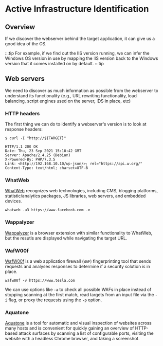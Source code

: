 # Active Infrastructure Identification

## Overview

If we discover the webserver behind the target application, it can give us a good idea of the OS.

:::tip
For example, if we find out the IIS version running, we can infer the Windows OS version in use by mapping the IIS version back to the Windows version that it comes installed on by default.
:::tip

## Web servers

We need to discover as much information as possible from the webserver to understand its functionality (e.g., URL rewriting functionality, load balancing, script engines used on the server, IDS in place, etc)

### HTTP headers

The first thing we can do to identify a webserver's version is to look at response headers:

```console
$ curl -I "http://${TARGET}"

HTTP/1.1 200 OK
Date: Thu, 23 Sep 2021 15:10:42 GMT
Server: Apache/2.4.25 (Debian)
X-Powered-By: PHP/7.3.5
Link: <http://192.168.10.10/wp-json/>; rel="https://api.w.org/"
Content-Type: text/html; charset=UTF-8
```

### WhatWeb

[WhatWeb](https://www.morningstarsecurity.com/research/whatweb) recognizes web technologies, including CMS, blogging platforms, statistic/analytics packages, JS libraries, web servers, and embedded devices.

```console
whatweb -a3 https://www.facebook.com -v
```

### Wappalyzer

[Wappalyzer](https://www.wappalyzer.com/) is a browser extension with similar functionality to WhatWeb, but the resutls are displayed while navigating the target URL.

### WafW00f

[WafW00f](https://github.com/EnableSecurity/wafw00f) is a web application firewall (`WAF`) fingerprinting tool that sends requests and analyses responses to determine if a security solution is in place.

```console
wafw00f -v https://www.tesla.com
```

We can use options like `-a` to check all possible WAFs in place instead of stopping scanning at the first match, read targets from an input file via the `-i` flag, or proxy the requests using the `-p` option.

### Aquatone

[Aquatone](https://github.com/michenriksen/aquatone) is a tool for automatic and visual inspection of websites across many hosts and is convenient for quickly gaining an overview of HTTP-based attack surfaces by scanning a list of configurable ports, visiting the website with a headless Chrome browser, and taking a screenshot.
